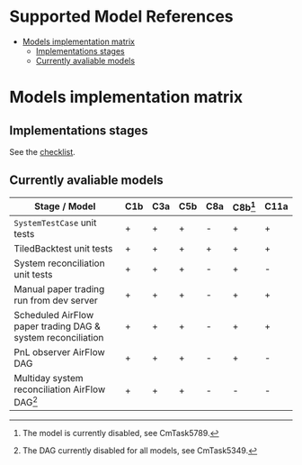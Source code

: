 # Supported Model References

<!-- toc -->

- [Models implementation matrix](#models-implementation-matrix)
  * [Implementations stages](#implementations-stages)
  * [Currently avaliable models](#currently-avaliable-models)

<!-- tocstop -->

# Models implementation matrix

## Implementations stages

See the
[checklist](/docs/deploying/all.model_deployment.how_to_guide.md#implementation-stages-checklist).

## Currently avaliable models

| Stage / Model                                               | C1b | C3a | C5b | C8a | C8b[^1] | C11a |
| ----------------------------------------------------------- | --- | --- | --- | --- | ------- | ---- |
| `SystemTestCase` unit tests                                 | +   | +   | +   | -   | +       | +    |
| TiledBacktest unit tests                                    | +   | +   | +   | +   | +       | +    |
| System reconciliation unit tests                            | +   | +   | +   | -   | +       | -    |
| Manual paper trading run from dev server                    | +   | +   | +   | -   | +       | +    |
| Scheduled AirFlow paper trading DAG & system reconciliation | +   | +   | +   | -   | +       | +    |
| PnL observer AirFlow DAG                                    | +   | +   | +   | -   | +       | -    |
| Multiday system reconciliation AirFlow DAG[^2]              | +   | +   | +   | -   | -       | -    |

[^1]: The model is currently disabled, see CmTask5789.
[^2]: The DAG currently disabled for all models, see CmTask5349.
